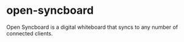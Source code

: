 # open-syncboard
Open Syncboard is a digital whiteboard that syncs to any number of connected clients.
